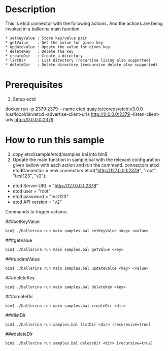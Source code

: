 Description
===========
This is etcd connector with the following actions. And the actions are being invoked in a ballerina main function.


    * setKeyValue : Store key/value pair
    * getValue    : Get the value for given key
    * updateValue : Update the value for given key
    * deleteKey   : Delete the key
    * createDir   : Create a directory
    * listDir     : List directory (recursive lising also supported)
    * deleteDir   : Delete directory (recoursive delete also supported)

Prerequisites
=============
1. Setup ectd

docker run -p 2379:2379 --name etcd quay.io/coreos/etcd:v3.0.0 /usr/local/bin/etcd -advertise-client-urls http://0.0.0.0:2379 -listen-client-urls http://0.0.0.0:2379

How to run this sample
======================

1. copy etcd/sample/etcd/samples.bal into bin$
2. Update the main function in sample.bal with the relevant configuration given bellow with each action and run the command.
connectors:etcd etcdConnector = new connectors:etcd("http://127.0.0.1:2379", "root", "test123", "v2");
 

  * etcd Server URL = "http://127.0.0.1:2379"
  * etcd user = "root"
  * etcd password = "test123"
  * etcd API version = "v2"

Commands to trigger actions: 

###setKeyValue	

`bin$ ./ballerina run main samples.bal setKeyValue <key> <value>`

###getValue

`bin$ ./ballerina run main samples.bal getValue <key>`

###updateValue

`bin$ ./ballerina run main samples.bal updateValue <key> <value>`

###deleteKey

`bin$ ./ballerina run main samples.bal deleteKey <key>`

###createDir

`bin$ ./ballerina run main samples.bal createDir <dir>`

###listDir

`bin$ ./ballerina run samples.bal listDir <dir> [recuresive=true]`

###deleteDir

`bin$ ./ballerina run samples.bal deleteDir <dir> [recursive=true]`
